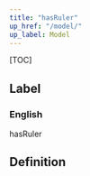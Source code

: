 ```yaml
---
title: "hasRuler"
up_href: "/model/"
up_label: Model
---
```


[TOC]

## Label

### English
hasRuler


## Definition



    

